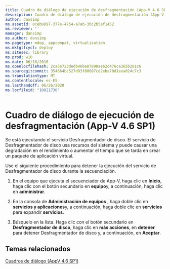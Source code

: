 ```yaml
---
title: Cuadro de diálogo de ejecución de desfragmentación (App-V 4.6 SP1)
description: Cuadro de diálogo de ejecución de desfragmentación (App-V 4.6 SP1)
author: dansimp
ms.assetid: 0ceb0897-377e-4754-a7ab-3bc2b5af1452
ms.reviewer: ''
manager: dansimp
ms.author: dansimp
ms.pagetype: mdop, appcompat, virtualization
ms.mktglfcycl: deploy
ms.sitesec: library
ms.prod: w10
ms.date: 06/16/2016
ms.openlocfilehash: 2ca56723dedb46ba87890ae62d476ca365b201c6
ms.sourcegitcommit: 354664bc527d93f80687cd2eba70d1eea024c7c3
ms.translationtype: MT
ms.contentlocale: es-ES
ms.lasthandoff: 06/26/2020
ms.locfileid: "10821730"
---
```

# Cuadro de diálogo de ejecución de desfragmentación (App-V 4.6 SP1)


Se está ejecutando el servicio Desfragmentador de disco. El servicio de Desfragmentador de disco usa recursos del sistema y puede causar una degradación en el rendimiento o aumentar el tiempo que se tarda en crear un paquete de aplicación virtual.

Use el siguiente procedimiento para detener la ejecución del servicio de Desfragmentador de disco durante la secuenciación.

1.  En el equipo que ejecuta el secuenciador de App-V, haga clic en **Inicio**, haga clic con el botón secundario en **equipo**y, a continuación, haga clic en **administrar**.

2.  En la consola de **Administración de equipos** , haga doble clic en **servicios y aplicaciones**y, a continuación, haga doble clic en **servicios** para expandir **servicios**.

3.  Búsquelo en la lista. Haga clic con el botón secundario en **Desfragmentador de disco**, haga clic en **más acciones**, en **detener** para detener Desfragmentador de disco y, a continuación, en **Aceptar**.

## Temas relacionados


[Cuadros de diálogo (AppV 4.6 SP1)](dialog-boxes--appv-46-sp1-.md)

 

 





